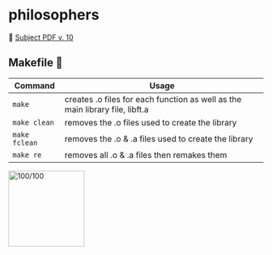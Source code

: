 # philosophers

📄 [Subject PDF v. 10](https://github.com/anasilvr/philosophers/blob/master/en.subject.pdf)

## Makefile 🔨
| Command | Usage |
| --- | --- |
| `make` | creates .o files for each function as well as the main library file, libft.a |
| `make clean` | removes the .o files used to create the library |
| `make fclean` | removes the .o & .a files used to create the library |
| `make re` | removes all .o & .a files then remakes them |

<img width="150" alt="100/100" src="https://user-images.githubusercontent.com/91762843/208724274-ddf8a74e-bead-4bb6-aec7-b4e38a95dae1.png">

